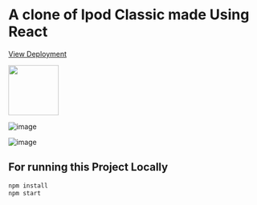 # A clone of Ipod Classic made Using React

[View Deployment](https://nyctonio.github.io/ipod/)

<img src="https://user-images.githubusercontent.com/79045059/118838934-b6ddac80-b8e3-11eb-9707-6028eb23c963.png" width=100 />

![image](https://user-images.githubusercontent.com/79045059/118839115-de347980-b8e3-11eb-8dc3-43313c59c046.png)

![image](https://user-images.githubusercontent.com/79045059/118839465-1fc52480-b8e4-11eb-83e3-3a959468948c.png)

## For running this Project Locally 

```bash
npm install
npm start
```
